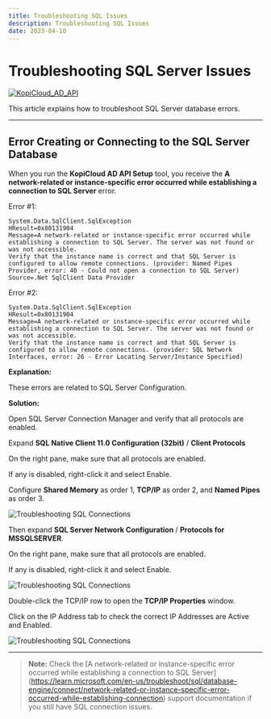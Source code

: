 ```yaml
---
title: Troubleshooting SQL Issues
description: Troubleshooting SQL Issues
date: 2023-04-10
---
```


# Troubleshooting SQL Server Issues
[![KopiCloud_AD_API](https://img.shields.io/badge/kopiCloud_ad-v1.0+-blueviolet.svg)](https://www.kopicloud-ad-api.com)

This article explains how to troubleshoot SQL Server database errors.

----

## Error Creating or Connecting to the SQL Server Database

When you run the **KopiCloud AD API Setup** tool, you receive the **A network-related or instance-specific error occurred while establishing a connection to SQL Server** error.

Error #1:
```
System.Data.SqlClient.SqlException
HResult=0x80131904
Message=A network-related or instance-specific error occurred while establishing a connection to SQL Server. The server was not found or was not accessible.
Verify that the instance name is correct and that SQL Server is configured to allow remote connections. (provider: Named Pipes Provider, error: 40 - Could not open a connection to SQL Server)
Source=.Net SqlClient Data Provider
```

Error #2:
```
System.Data.SqlClient.SqlException
HResult=0x80131904
Message=A network-related or instance-specific error occurred while establishing a connection to SQL Server. The server was not found or was not accessible.
Verify that the instance name is correct and that SQL Server is configured to allow remote connections. (provider: SQL Network Interfaces, error: 26 - Error Locating Server/Instance Specified)
```

**Explanation:**

These errors are related to SQL Server Configuration.

**Solution:**

Open SQL Server Connection Manager and verify that all protocols are enabled.

Expand **SQL Native Client 11.0 Configuration (32bit)** / **Client Protocols**

On the right pane, make sure that all protocols are enabled.

If any is disabled, right-click it and select Enable.

Configure **Shared Memory** as order 1, **TCP/IP** as order 2, and **Named Pipes** as order 3.

![Troubleshooting SQL Connections](https://help.kopicloud-ad-api.com/assets/docs/troubleshooting_sql_connection_1.png)

Then expand **SQL Server Network Configuration** / **Protocols for MSSQLSERVER**.

On the right pane, make sure that all protocols are enabled.

If any is disabled, right-click it and select Enable.

![Troubleshooting SQL Connections](https://help.kopicloud-ad-api.com/assets/docs/troubleshooting_sql_connection_2.png)

Double-click the TCP/IP row to open the **TCP/IP Properties** window.

Click on the IP Address tab to check the correct IP Addresses are Active and Enabled.

![Troubleshooting SQL Connections](https://help.kopicloud-ad-api.com/assets/docs/troubleshooting_sql_connection_3.png)

----

> **Note:** Check the [A network-related or instance-specific error occurred while establishing a connection to SQL Server]
(https://learn.microsoft.com/en-us/troubleshoot/sql/database-engine/connect/network-related-or-instance-specific-error-occurred-while-establishing-connection) support documentation if you still have SQL connection issues.

